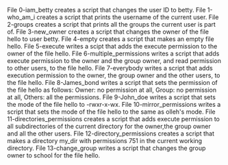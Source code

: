File 0-iam_betty creates a script that changes the user ID to betty.
File 1-who_am_i creates a script that prints the username of the current user.
File 2-groups creates a script that prints all the groups the current user is part of.
File 3-new_owner creates a script that changes the owner of the file hello to user betty.
File 4-empty creates a script that makes an empty file hello.
File 5-execute writes a scipt that adds the execute permission to the owner of the file hello.
File 6-multiple_permissions writes a script that adds execute permission to the owner and the group owner, and read permission to other users, to the file hello.
File 7-everybody writes a script that adds execution permission to the owner, the group owner and the other users, to the file hello.
File 8-James_bond writes a script that sets the permission of the file hello as follows: Owner: no permission at all, Group: no permission at all, Others: all the permissions.
File 9-John_doe writes a script that sets the mode of the file hello to -rwxr-x-wx.
File 10-mirror_permissions writes a script that sets the mode of the file hello to the same as olleh's mode.
File 11-directories_permissions creates a script that adds execute permission to all subdirectories of the current directory for the owner,the group owner and all the other users.
File 12-directory_permissions creates a script that makes a directory my_dir with permissions 751 in the current working directory.
File 13-change_group writes a script that changes the group owner to school for the file hello.
